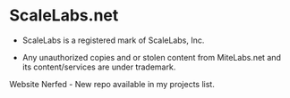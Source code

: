 # ScaleLabs.net

- ScaleLabs is a registered mark of ScaleLabs, Inc.

 -  Any unauthorized copies and or stolen content from MiteLabs.net and its content/services are under trademark.

Website Nerfed - New repo available in my projects list.
